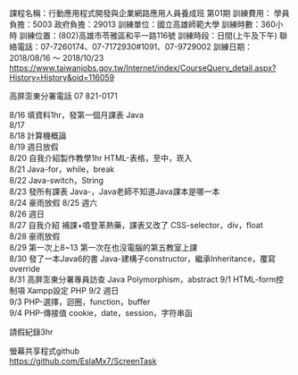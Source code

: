  課程名稱：行動應用程式開發與企業網路應用人員養成班 第01期
訓練費用： 學員負擔：5003
政府負擔：29013
訓練單位：國立高雄師範大學
訓練時數：360小時
訓練位置：(802)高雄市苓雅區和平一路116號
訓練時段：日間(上午及下午)
聯絡電話：07-7260174、07-7172930#1091、07-9729002
訓練日期：2018/08/16 ～ 2018/10/23
https://www.taiwanjobs.gov.tw/Internet/index/CourseQuery_detail.aspx?History=History&oid=116059

高屏澎東分署電話 07 821-0171


8/16 填資料1hr，發第一個月課表 Java  
8/17  
8/18 計算機概論  
8/19 週日放假  
8/20 自我介紹製作教學1hr HTML-表格，至中，崁入  
8/21 Java-for，while，break  
8/22 Java-switch，String  
8/23 發所有課表 Java-，Java老師不知道Java課本是哪一本  
8/24 豪雨放假
8/25 週六  
8/26 週日  
8/27 自我介紹 補課+噴登革熱藥，課表又改了 CSS-selector，div，float  
8/28 豪雨放假  
8/29 第一次上8~13 第一次在也沒電腦的第五教室上課  
8/30 發了一本Java6的書 Java-建構子constructor，繼承Inheritance，覆寫override  
8/31 高屏澎東分署專員訪查 Java Polymorphism，abstract
9/1 HTML-form控制項 Xampp設定 PHP 
9/2 週日  
9/3 PHP-選擇，迴圈，function，buffer  
9/4 PHP-傳接值 cookie，date，session，字符串函


請假紀錄3hr
  
  
螢幕共享程式github  
https://github.com/EslaMx7/ScreenTask  
